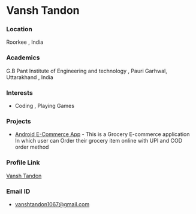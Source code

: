 # Vansh Tandon

### Location

Roorkee , India

### Academics

G.B Pant Institute of Engineering and technology , Pauri Garhwal, Uttarakhand , India

### Interests

- Coding , Playing Games

### Projects

- [Android E-Commerce App](https://github.com/Vansh1067/Grocery-shop) - This is a Grocery E-commerce application In which user can Order their grocery item online with UPI and COD order method

### Profile Link

[Vansh Tandon](https://github.com/Vansh1067)

### Email ID

- vanshtandon1067@gmail.com
